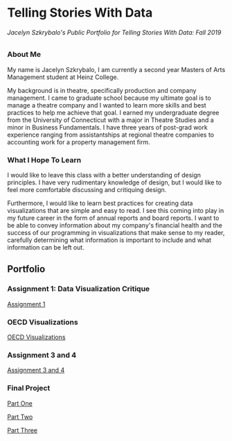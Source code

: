 # Telling Stories With Data
###### Jacelyn Szkrybalo's Public Portfolio for Telling Stories With Data: Fall 2019 

### About Me
My name is Jacelyn Szkrybalo, I am currently a second year Masters of Arts Management student at Heinz College. 

My background is in theatre, specifically production and company management. I came to graduate school because my ultimate goal is to manage a theatre company and I wanted to learn more skills and best practices to help me achieve that goal. I earned my undergraduate degree from the University of Connecticut with a major in Theatre Studies and a minor in Business Fundamentals. I have three years of post-grad work experience ranging from assistantships at regional theatre companies to accounting work for a property management firm. 

### What I Hope To Learn
I would like to leave this class with a better understanding of design principles. I have very rudimentary knowledge of design, but I would like to feel more comfortable discussing and critiquing design. 

Furthermore, I would like to learn best practices for creating data visualizations that are simple and easy to read. I see this coming into play in my future career in the form of annual reports and board reports. I want to be able to convey information about my company's financial health and the success of our programming in visualizations that make sense to my reader, carefully determining what information is important to include and what information can be left out. 

## Portfolio

### Assignment 1: Data Visualization Critique
[Assignment 1](/Assignment_1.md)

### OECD Visualizations
[OECD Visualizations](/OECD.md)

### Assignment 3 and 4
[Assignment 3 and 4](/Assignment3.md)

### Final Project
[Part One](/Final_project.md)

[Part Two](/Final_Project_2.md)

[Part Three](/Final_Project_3.md)




